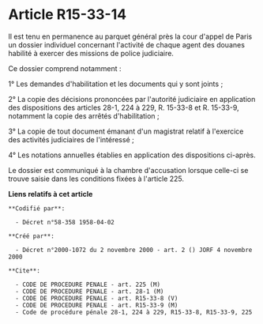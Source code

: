 # Article R15-33-14

Il est tenu en permanence au parquet général près la cour d'appel de Paris un dossier individuel concernant l'activité de
chaque agent des douanes habilité à exercer des missions de police judiciaire.

Ce dossier comprend notamment :

1° Les demandes d'habilitation et les documents qui y sont joints ;

2° La copie des décisions prononcées par l'autorité judiciaire en application des dispositions des articles 28-1, 224 à 229,
R. 15-33-8 et R. 15-33-9, notamment la copie des arrêtés d'habilitation ;

3° La copie de tout document émanant d'un magistrat relatif à l'exercice des activités judiciaires de l'intéressé ;

4° Les notations annuelles établies en application des dispositions ci-après.

Le dossier est communiqué à la chambre d'accusation lorsque celle-ci se trouve saisie dans les conditions fixées à l'article
225.

**Liens relatifs à cet article**

	**Codifié par**:

	  - Décret n°58-358 1958-04-02

	**Créé par**:

	  - Décret n°2000-1072 du 2 novembre 2000 - art. 2 () JORF 4 novembre 2000

	**Cite**:

	  - CODE DE PROCEDURE PENALE - art. 225 (M)
	  - CODE DE PROCEDURE PENALE - art. 28-1 (M)
	  - CODE DE PROCEDURE PENALE - art. R15-33-8 (V)
	  - CODE DE PROCEDURE PENALE - art. R15-33-9 (M)
	  - Code de procédure pénale 28-1, 224 à 229, R15-33-8, R15-33-9, 225
